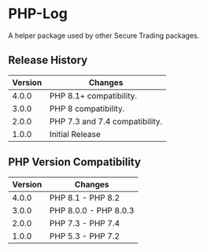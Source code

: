 # PHP-Log

A helper package used by other Secure Trading packages.

## Release History

| Version | Changes                        |
|---------|--------------------------------|
| 4.0.0   | PHP 8.1+ compatibility.        |
| 3.0.0   | PHP 8 compatibility.           |
| 2.0.0   | PHP 7.3 and 7.4 compatibility. |
| 1.0.0   | Initial Release                |

## PHP Version Compatibility

| Version | Changes               |
|---------|-----------------------|
| 4.0.0   | PHP 8.1 - PHP 8.2     |
| 3.0.0   | PHP 8.0.0 - PHP 8.0.3 |
| 2.0.0   | PHP 7.3 - PHP 7.4     |
| 1.0.0   | PHP 5.3 - PHP 7.2     |
